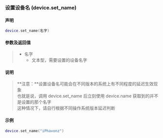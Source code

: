 ### 设置设备名 \(**device\.set\_name**\)


#### 声明
```lua
device.set_name(名字)
```


#### 参数及返回值  
> - 名字
>   - 文本型，需要设置的设备名字


#### 说明
> **注意：**设置设备名可能会在不同版本的系统上有不同程度的延迟生效现象  
> 也就是说，调用 device\.set\_name 后立刻使用 device\.name 获取到的并不是设置的那个名字  
> 这种情况下，请自行根据不同操作系统版本延迟判断  


#### 示例  
```lua
device.set_name("iPhavonz")
```

